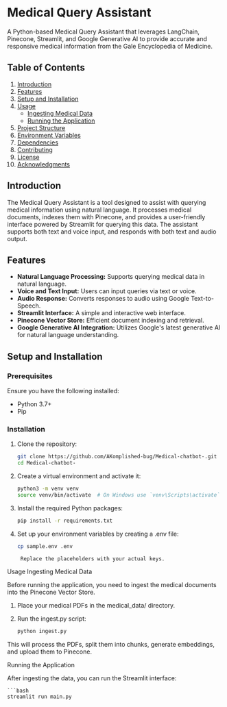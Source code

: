 # Medical Query Assistant

A Python-based Medical Query Assistant that leverages LangChain, Pinecone, Streamlit, and Google Generative AI to provide accurate and responsive medical information from the Gale Encyclopedia of Medicine.

## Table of Contents

1. [Introduction](#introduction)
2. [Features](#features)
3. [Setup and Installation](#setup-and-installation)
4. [Usage](#usage)
   - [Ingesting Medical Data](#ingesting-medical-data)
   - [Running the Application](#running-the-application)
5. [Project Structure](#project-structure)
6. [Environment Variables](#environment-variables)
7. [Dependencies](#dependencies)
8. [Contributing](#contributing)
9. [License](#license)
10. [Acknowledgments](#acknowledgments)

## Introduction

The Medical Query Assistant is a tool designed to assist with querying medical information using natural language. It processes medical documents, indexes them with Pinecone, and provides a user-friendly interface powered by Streamlit for querying this data. The assistant supports both text and voice input, and responds with both text and audio output.

## Features

- **Natural Language Processing:** Supports querying medical data in natural language.
- **Voice and Text Input:** Users can input queries via text or voice.
- **Audio Response:** Converts responses to audio using Google Text-to-Speech.
- **Streamlit Interface:** A simple and interactive web interface.
- **Pinecone Vector Store:** Efficient document indexing and retrieval.
- **Google Generative AI Integration:** Utilizes Google's latest generative AI for natural language understanding.

## Setup and Installation

### Prerequisites

Ensure you have the following installed:

- Python 3.7+
- Pip

### Installation

1. Clone the repository:

   ```bash
   git clone https://github.com/AKomplished-bug/Medical-chatbot-.git
   cd Medical-chatbot-

2. Create a virtual environment and activate it:
   
   ```bash
   python3 -m venv venv
   source venv/bin/activate  # On Windows use `venv\Scripts\activate`
   
3. Install the required Python packages:

   ```bash
   pip install -r requirements.txt

4. Set up your environment variables by creating a .env file:

   ```bash
   cp sample.env .env

    Replace the placeholders with your actual keys.

Usage
Ingesting Medical Data

Before running the application, you need to ingest the medical documents into the Pinecone Vector Store.

1. Place your medical PDFs in the medical_data/ directory.

2. Run the ingest.py script:

   ```bash
   python ingest.py

This will process the PDFs, split them into chunks, generate embeddings, and upload them to Pinecone.

Running the Application

After ingesting the data, you can run the Streamlit interface:

    ```bash
    streamlit run main.py

